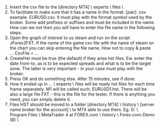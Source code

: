 1) Insert the csv file to the [directory MT4] \ experts \ files \
2) To facilitate to make sure that it has a name in the format: [pair] .csv example. EURUSD.csv. It must play with the format symbol used by the broker. Some add prefixes or suffixes and must be included in the name. How can we not then you will have to enter the file name in the following steps.
3) Open the graph of interest to us steam and run on the script JForex2FXT. If the name of the game csv file with the name of steam on the chart you can skip entering the file name. How not to copy & paste ... CsvFile = ...
4) CreateHst must be true (the default) if they arise hst files. Ew. enter the date from-to, as is to be expected spreads and what is to be the target zone. The latter is very important - in your case must play with the broker.
5) Press OK and do something else. After 15 minutes, see if done.
6) How it ended up in ... \ experts \ files will be ready hst files for each time frame separately. M1 will be called such. EURUSD1.hst. There will be also a large file FXT - this is the file for the tester. If there is anything you need, you can simply delete it.
7) Files HST should be moved to a folder [directory MT4] \ history \ [server name broker for the account] \ to MT4 able to use them.
Eg. G: \ Program Files \ MetaTrader 4 at FOREX.com \ history \ Forex.com-Demo (R) \
